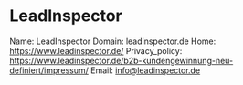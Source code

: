 
# LeadInspector

Name: LeadInspector
Domain: leadinspector.de
Home: https://www.leadinspector.de/
Privacy_policy: https://www.leadinspector.de/b2b-kundengewinnung-neu-definiert/impressum/
Email: info@leadinspector.de
